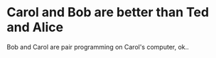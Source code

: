# Carol and Bob are better than Ted and Alice

Bob and Carol are pair programming on Carol's computer, ok..
